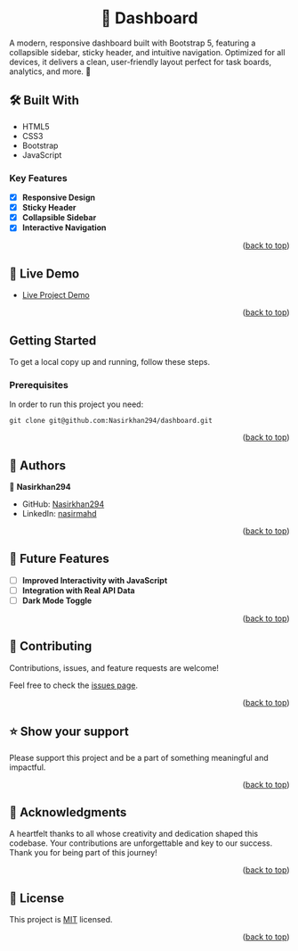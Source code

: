 <a name="readme-top"></a>

<div align="center">
  <h1>🚀 Dashboard</h>
</div>

A modern, responsive dashboard built with Bootstrap 5, featuring a collapsible sidebar, sticky header, and intuitive navigation. Optimized for all devices, it delivers a clean, user-friendly layout perfect for task boards, analytics, and more. 🚀

## 🛠 Built With <a name="built-with"></a>

  <ul>
    <li>HTML5</li>
    <li>CSS3</li>
    <li>Bootstrap</li>
    <li>JavaScript</li>
  </ul>

<!-- Features -->

### Key Features <a name="key-features"></a>

- [x] **Responsive Design**
- [x] **Sticky Header**
- [x] **Collapsible Sidebar**
- [x] **Interactive Navigation**

<p align="right">(<a href="#readme-top">back to top</a>)</p>

<!-- LIVE DEMO -->

## 🚀 Live Demo <a name="live-demo"></a>

- [Live Project Demo](https://nasirkhan294.github.io/dashboard/)

<p align="right">(<a href="#readme-top">back to top</a>)</p>

## Getting Started

To get a local copy up and running, follow these steps.

### Prerequisites
In order to run this project you need:

```
git clone git@github.com:Nasirkhan294/dashboard.git
```

<p align="right">(<a href="#readme-top">back to top</a>)</p>

<!-- AUTHORS -->

## 👥 Authors <a name="authors"></a>

👤 **Nasirkhan294**

- GitHub: [Nasirkhan294](https://github.com/Nasirkhan294)
- LinkedIn: [nasirmahd](https://www.linkedin.com/in/nasirmahd/)

<p align="right">(<a href="#readme-top">back to top</a>)</p>

<!-- FUTURE FEATURES -->

## 🔭 Future Features <a name="future-features"></a>

- [ ] **Improved Interactivity with JavaScript**
- [ ] **Integration with Real API Data**
- [ ] **Dark Mode Toggle**

<p align="right">(<a href="#readme-top">back to top</a>)</p>

<!-- CONTRIBUTING -->

## 🤝 Contributing <a name="contributing"></a>

Contributions, issues, and feature requests are welcome!

Feel free to check the [issues page](../../issues/).

<p align="right">(<a href="#readme-top">back to top</a>)</p>

<!-- SUPPORT -->

## ⭐️ Show your support <a name="support"></a>

Please support this project and be a part of something meaningful and impactful.

<p align="right">(<a href="#readme-top">back to top</a>)</p>

<!-- ACKNOWLEDGEMENTS -->

## 🙏 Acknowledgments <a name="acknowledgements"></a>

A heartfelt thanks to all whose creativity and dedication shaped this codebase. Your contributions are unforgettable and key to our success. Thank you for being part of this journey!

<p align="right">(<a href="#readme-top">back to top</a>)</p>

<!-- LICENSE -->

## 📝 License <a name="license"></a>

This project is [MIT](./LICENSE) licensed.

<p align="right">(<a href="#readme-top">back to top</a>)</p>

